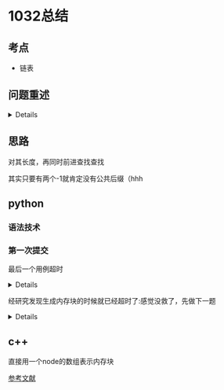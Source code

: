 # 1032总结
## 考点
+ 链表


## 问题重述

<details>
    <summary>Details</summary>

![](https://raw.githubusercontent.com/ednow/cloudimg/main/githubio/20210708204142.png)

</details>



## 思路
对其长度，再同时前进查找查找

其实只要有两个-1就肯定没有公共后缀（hhh
## python


### 语法技术


### 第一次提交
最后一个用例超时
<details>
    <summary>Details</summary>

![](https://raw.githubusercontent.com/ednow/cloudimg/main/githubio/20210708210648.png)
</details>

经研究发现生成内存块的时候就已经超时了:感觉没救了，先做下一题
<details>
    <summary>Details</summary>


![](https://raw.githubusercontent.com/ednow/cloudimg/main/githubio/20210708211831.png)

</details>


## c++
直接用一个node的数组表示内存块

[参考文献](https://zhuanlan.zhihu.com/p/141604272)